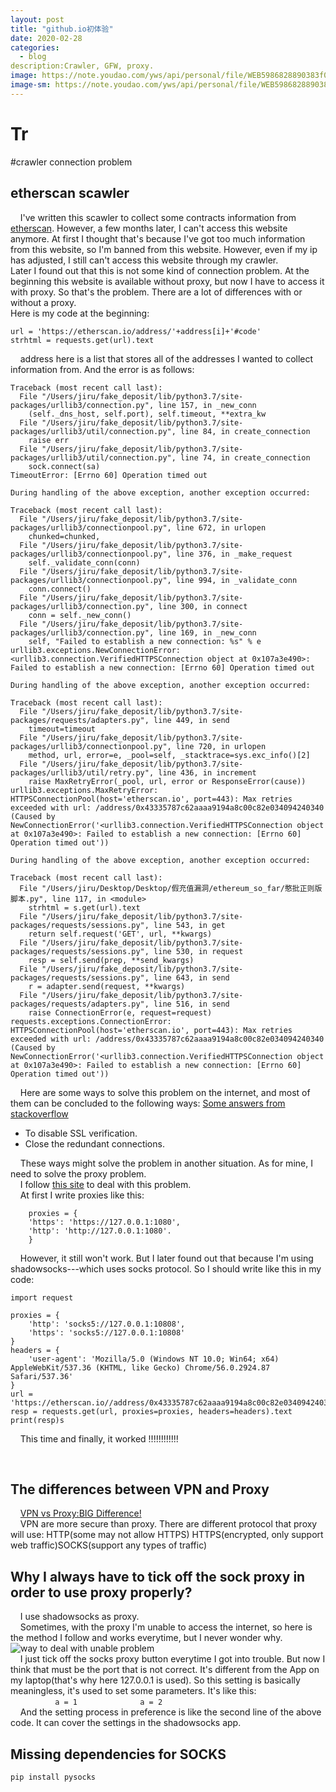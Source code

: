 ```yaml
---
layout: post
title: "github.io初体验"
date: 2020-02-28
categories:
  - blog
description:Crawler, GFW, proxy.
image: https://note.youdao.com/yws/api/personal/file/WEB5986828890383f08c9e80ac68f1bb750?method=download&shareKey=74123af89e050b12894d7079c6db5edc
image-sm: https://note.youdao.com/yws/api/personal/file/WEB5986828890383f08c9e80ac68f1bb750?method=download&shareKey=74123af89e050b12894d7079c6db5edc
---
```

# Tr
#crawler connection problem
## etherscan scawler

	
    I've written this scawler to collect some contracts information from [etherscan](https://etherscan.io).
However, a few months later, I can't access this website anymore. At first I thought that's because I've got too much information from this website, so I'm banned from this website. However, even if my ip has adjusted, I still can't access this website through my crawler.  
Later I found out that this is not some kind of connection problem. At the beginning this website is available without proxy, but now I have to access it with proxy. So that's the problem. There are a lot of differences with or without a proxy.  
Here is my code at the beginning:

```
url = 'https://etherscan.io/address/'+address[i]+'#code'    
strhtml = requests.get(url).text
```

    address here is a list that stores all of the addresses I wanted to collect information from.
And the error is as follows:

```
Traceback (most recent call last):
  File "/Users/jiru/fake_deposit/lib/python3.7/site-packages/urllib3/connection.py", line 157, in _new_conn
    (self._dns_host, self.port), self.timeout, **extra_kw
  File "/Users/jiru/fake_deposit/lib/python3.7/site-packages/urllib3/util/connection.py", line 84, in create_connection
    raise err
  File "/Users/jiru/fake_deposit/lib/python3.7/site-packages/urllib3/util/connection.py", line 74, in create_connection
    sock.connect(sa)
TimeoutError: [Errno 60] Operation timed out

During handling of the above exception, another exception occurred:

Traceback (most recent call last):
  File "/Users/jiru/fake_deposit/lib/python3.7/site-packages/urllib3/connectionpool.py", line 672, in urlopen
    chunked=chunked,
  File "/Users/jiru/fake_deposit/lib/python3.7/site-packages/urllib3/connectionpool.py", line 376, in _make_request
    self._validate_conn(conn)
  File "/Users/jiru/fake_deposit/lib/python3.7/site-packages/urllib3/connectionpool.py", line 994, in _validate_conn
    conn.connect()
  File "/Users/jiru/fake_deposit/lib/python3.7/site-packages/urllib3/connection.py", line 300, in connect
    conn = self._new_conn()
  File "/Users/jiru/fake_deposit/lib/python3.7/site-packages/urllib3/connection.py", line 169, in _new_conn
    self, "Failed to establish a new connection: %s" % e
urllib3.exceptions.NewConnectionError: <urllib3.connection.VerifiedHTTPSConnection object at 0x107a3e490>: Failed to establish a new connection: [Errno 60] Operation timed out

During handling of the above exception, another exception occurred:

Traceback (most recent call last):
  File "/Users/jiru/fake_deposit/lib/python3.7/site-packages/requests/adapters.py", line 449, in send
    timeout=timeout
  File "/Users/jiru/fake_deposit/lib/python3.7/site-packages/urllib3/connectionpool.py", line 720, in urlopen
    method, url, error=e, _pool=self, _stacktrace=sys.exc_info()[2]
  File "/Users/jiru/fake_deposit/lib/python3.7/site-packages/urllib3/util/retry.py", line 436, in increment
    raise MaxRetryError(_pool, url, error or ResponseError(cause))
urllib3.exceptions.MaxRetryError: HTTPSConnectionPool(host='etherscan.io', port=443): Max retries exceeded with url: /address/0x43335787c62aaaa9194a8c00c82e034094240340 (Caused by NewConnectionError('<urllib3.connection.VerifiedHTTPSConnection object at 0x107a3e490>: Failed to establish a new connection: [Errno 60] Operation timed out'))

During handling of the above exception, another exception occurred:

Traceback (most recent call last):
  File "/Users/jiru/Desktop/Desktop/假充值漏洞/ethereum_so_far/憨批正则版脚本.py", line 117, in <module>
    strhtml = s.get(url).text
  File "/Users/jiru/fake_deposit/lib/python3.7/site-packages/requests/sessions.py", line 543, in get
    return self.request('GET', url, **kwargs)
  File "/Users/jiru/fake_deposit/lib/python3.7/site-packages/requests/sessions.py", line 530, in request
    resp = self.send(prep, **send_kwargs)
  File "/Users/jiru/fake_deposit/lib/python3.7/site-packages/requests/sessions.py", line 643, in send
    r = adapter.send(request, **kwargs)
  File "/Users/jiru/fake_deposit/lib/python3.7/site-packages/requests/adapters.py", line 516, in send
    raise ConnectionError(e, request=request)
requests.exceptions.ConnectionError: HTTPSConnectionPool(host='etherscan.io', port=443): Max retries exceeded with url: /address/0x43335787c62aaaa9194a8c00c82e034094240340 (Caused by NewConnectionError('<urllib3.connection.VerifiedHTTPSConnection object at 0x107a3e490>: Failed to establish a new connection: [Errno 60] Operation timed out'))

```
    Here are some ways to solve this problem on the internet, and most of them can be concluded to the following ways:
[Some answers from stackoverflow](https://stackoverflow.com/questions/23013220/max-retries-exceeded-with-url-in-requests)

* To disable SSL verification.
* Close the redundant connections.

    These ways might solve the problem in another situation. As for mine, I need to solve the proxy problem.  
    I follow [this site](https://segmentfault.com/q/1010000008986220) to deal with this problem.  
    At first I write proxies like this:

```
    proxies = {
    'https': 'https://127.0.0.1:1080',  
    'http': 'http://127.0.0.1:1080'. 
    }
```
    However, it still won't work. But I later found out that because I'm using shadowsocks---which uses socks protocol. So I should write like this in my code:

```    
import request

proxies = {
    'http': 'socks5://127.0.0.1:10808',
    'https': 'socks5://127.0.0.1:10808'
}
headers = {
    'user-agent': 'Mozilla/5.0 (Windows NT 10.0; Win64; x64) AppleWebKit/537.36 (KHTML, like Gecko) Chrome/56.0.2924.87 Safari/537.36'
}
url = 'https://etherscan.io//address/0x43335787c62aaaa9194a8c00c82e034094240340#code'
resp = requests.get(url, proxies=proxies, headers=headers).text
print(resp)s
```

    This time and finally, it worked !!!!!!!!!!!!

    
## The differences between VPN and Proxy
    [VPN vs Proxy:BIG Difference!](https://www.youtube.com/watch?v=Z8LSy66fklk)  
    VPN are more secure than proxy. There are different protocol that proxy will use: HTTP(some may not allow HTTPS) HTTPS(encrypted, only support web traffic)SOCKS(support any types of traffic)
    
## Why I always have to tick off the sock proxy in order to use proxy properly?
    I use shadowsocks as proxy.  
    Sometimes, with the proxy I'm unable to access the internet, so here is the method I follow and works everytime, but I never wonder why.
    ![way to deal with unable problem]()
      
    I just tick off the socks proxy button everytime I got into trouble. But now I think that must be the port that is not correct. It's different from the App on my laptop(that's why here 127.0.0.1 is used). So this setting is basically meaningless, it's used to set some parameters. It's like this:  
    
    ```
    a = 1         
    a = 2
    ```
      
    And the setting process in preference is like the second line of the above code. It can cover the settings in the shadowsocks app.
## Missing dependencies for SOCKS
`pip install pysocks`

  
    